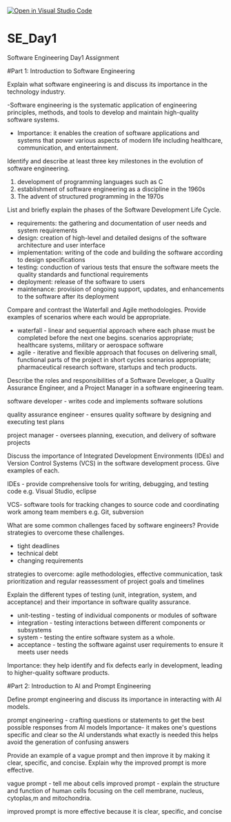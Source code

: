 [![Open in Visual Studio Code](https://classroom.github.com/assets/open-in-vscode-2e0aaae1b6195c2367325f4f02e2d04e9abb55f0b24a779b69b11b9e10269abc.svg)](https://classroom.github.com/online_ide?assignment_repo_id=18363290&assignment_repo_type=AssignmentRepo)
# SE_Day1
Software Engineering Day1 Assignment

#Part 1: Introduction to Software Engineering

Explain what software engineering is and discuss its importance in the technology industry.

-Software engineering is the systematic application of engineering principles, methods, and tools to develop and maintain high-quality software systems.
- Importance: it enables the creation of software applications and systems that power various aspects of modern life including healthcare, communication, and entertainment.

Identify and describe at least three key milestones in the evolution of software engineering.

1. development of programming languages such as C
2. establishment of software engineering as a discipline in the 1960s
3. The advent of structured programming in the 1970s


List and briefly explain the phases of the Software Development Life Cycle.

- requirements: the gathering and documentation of user needs and system requirements
- design: creation of high-level and detailed designs of the software architecture and user interface
- implementation: writing of the code and building the software according to design specifications
- testing: conduction of various tests that ensure the software meets the quality standards and functional requirements
- deployment: release of the software to users
- maintenance: provision of ongoing support, updates, and enhancements to the software after its deployment

Compare and contrast the Waterfall and Agile methodologies. Provide examples of scenarios where each would be appropriate.

- waterfall - linear and sequential approach where each phase must be completed before the next one begins.
  scenarios appropriate; healthcare systems, military or aerospace software
- agile - iterative and flexible approach that focuses on delivering small, functional parts of the project in short cycles
  scenarios appropriate; pharmaceutical research software, startups and tech products.



Describe the roles and responsibilities of a Software Developer, a Quality Assurance Engineer, and a Project Manager in a software engineering team.

software developer - writes code and implements software solutions

quality assurance engineer - ensures quality software by designing and executing test plans

project manager - oversees planning, execution, and delivery of software projects


Discuss the importance of Integrated Development Environments (IDEs) and Version Control Systems (VCS) in the software development process. Give examples of each.

IDEs - provide comprehensive tools for writing, debugging, and testing code e.g. Visual Studio, eclipse

VCS- software tools for tracking changes to source code and coordinating work among team members e.g. Git, subversion

What are some common challenges faced by software engineers? Provide strategies to overcome these challenges.
- tight deadlines
- technical debt
- changing requirements

strategies to overcome: agile methodologies, effective communication, task prioritization and regular reassessment of project goals and timelines


Explain the different types of testing (unit, integration, system, and acceptance) and their importance in software quality assurance.

- unit-testing - testing of individual components or modules of software
- integration - testing interactions between different components or subsystems
- system - testing the entire software system as a whole.
- acceptance - testing the software against user requirements to ensure it meets user needs

Importance: they help identify and fix defects early in development, leading to higher-quality software products.


#Part 2: Introduction to AI and Prompt Engineering


Define prompt engineering and discuss its importance in interacting with AI models.

prompt engineering - crafting questions or statements to get the best possible responses from AI models
Importance- it makes one's questions specific and clear so the AI understands what exactly is needed this helps avoid the generation of confusing answers


Provide an example of a vague prompt and then improve it by making it clear, specific, and concise. Explain why the improved prompt is more effective.

vague prompt - tell me about cells
improved prompt - explain the structure and function of human cells focusing on the cell membrane, nucleus, cytoplas,m and mitochondria.

improved prompt is more effective because it is clear, specific, and concise 
